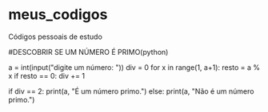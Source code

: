 # meus_codigos
Códigos pessoais de estudo

#DESCOBRIR SE UM NÚMERO É PRIMO(python)

a = int(input("digite um número: "))
div = 0
for x in range(1, a+1):
  resto = a % x
  if resto == 0:
    div += 1

if div == 2:
  print(a, "É um número primo.")
else:
  print(a, "Não é um número primo.")
